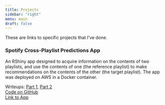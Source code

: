 ```yaml
---
title: Projects
sidebar: "right"
menu: main
draft: false
---
```


These are links to specific projects that I've done.


### Spotify Cross-Playlist Predictions App
An RShiny app designed to acquire information on the contents of two playlists, and use the contents of one (the reference playlist) to make recommendations on the contents of the other (the target playlist).  The app was deployed on AWS in a Docker container.

Writeups: [Part 1](https://data-and-the-world.onrender.com/posts/spotify-cross-playlist-predictions-one/), [Part 2](https://data-and-the-world.onrender.com/posts/spotify-cross-playlist-predictions-two/)\
[Code on GitHub](https://github.com/gjanesch/Spotify-Cross-Playlist-Prediction-App)\
[Link to App](http://3.85.216.75:3838/)
